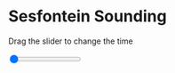<h1>Sesfontein Sounding</h1>
<p>Drag the slider to change the time</p>

<div class="slidecontainer">
<input oninput='setImage(this)' class="slider" type="range" min="0" max="5" value="0" step="1" />
<img id='img'/>
</div>

<script>
var img = document.getElementById('img');
var img_array = ['/assets/images/skwt/skd_sesfontein_wrfout_d01_2020-06-27_12:00:00.png',
'/assets/images/skwt/skd_sesfontein_wrfout_d01_2020-06-27_18:00:00.png',
'/assets/images/skwt/skd_sesfontein_wrfout_d01_2020-06-28_00:00:00.png',
'/assets/images/skwt/skd_sesfontein_wrfout_d01_2020-06-28_06:00:00.png',
'/assets/images/skwt/skd_sesfontein_wrfout_d01_2020-06-28_12:00:00.png',];
function setImage(obj)
{
        var value = obj.value;
        img.src = img_array[value];

}
</script>
